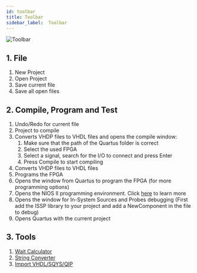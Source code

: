 ```yaml
---
id: toolbar
title: Toolbar
sidebar_label:  Toolbar
---
```


![Toolbar](/img/ide/Toolbar.png)

## 1. File
1. New Project
2. Open Project
3. Save current file
4. Save all open files

## 2. Compile, Program and Test
1. Undo/Redo for current file
2. Project to compile
3. Converts VHDP files to VHDL files and opens the compile window:
   1. Make sure that the path of the Quartus folder is correct
   2. Select the used FPGA
   3. Select a signal, search for the I/O to connect and press Enter
   4. Press Compile to start compiling
4. Converts VHDP files to VHDL files
5. Programs the FPGA
6. Opens the window from Quartus to program the FPGA (for more programming options)
7. Opens the NIOS II programming environment. Click [here](/docs/guide_nios2) to learn more
8. Opens the window for In-System Sources and Probes debugging (First add the ISSP library to your project and add a NewComponent in the file to debug)
9. Opens Quartus with the current project

## 3. Tools
1. [Wait Calculator](/docs/ide/tools/waitcalculator)
2. [String Converter](/docs/ide/tools/stringconverter)
3. [Import VHDL/SQYS/QIP](/docs/ide/importconverter)